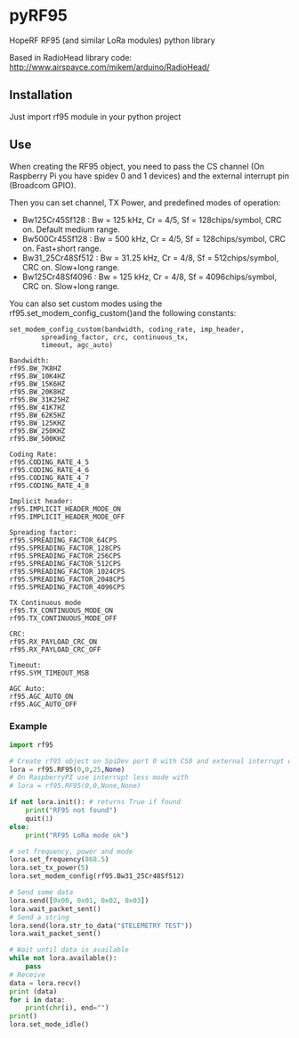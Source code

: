# pyRF95

HopeRF RF95 (and similar LoRa modules) python library

Based in RadioHead library code: http://www.airspayce.com/mikem/arduino/RadioHead/

## Installation

Just import rf95 module in your python project

## Use

When creating the RF95 object, you need to pass the CS channel (On Raspberry Pi you have spidev 0 and 1 devices) and the external interrupt pin (Broadcom GPIO).

Then you can set channel, TX Power, and predefined modes of operation:

* Bw125Cr45Sf128 : Bw = 125 kHz, Cr = 4/5, Sf = 128chips/symbol, CRC on. Default medium range.
* Bw500Cr45Sf128 : Bw = 500 kHz, Cr = 4/5, Sf = 128chips/symbol, CRC on. Fast+short range.
* Bw31_25Cr48Sf512 : Bw = 31.25 kHz, Cr = 4/8, Sf = 512chips/symbol, CRC on. Slow+long range.
* Bw125Cr48Sf4096 : Bw = 125 kHz, Cr = 4/8, Sf = 4096chips/symbol, CRC on. Slow+long range. 

You can also set custom modes using the rf95.set_modem_config_custom()and the following constants:

```
set_modem_config_custom(bandwidth, coding_rate, imp_header,
		spreading_factor, crc, continuous_tx,
		timeout, agc_auto)

Bandwidth:
rf95.BW_7K8HZ
rf95.BW_10K4HZ
rf95.BW_15K6HZ
rf95.BW_20K8HZ
rf95.BW_31K25HZ
rf95.BW_41K7HZ
rf95.BW_62K5HZ
rf95.BW_125KHZ
rf95.BW_250KHZ
rf95.BW_500KHZ

Coding Rate:
rf95.CODING_RATE_4_5
rf95.CODING_RATE_4_6
rf95.CODING_RATE_4_7
rf95.CODING_RATE_4_8

Implicit header:
rf95.IMPLICIT_HEADER_MODE_ON
rf95.IMPLICIT_HEADER_MODE_OFF

Spreading factor:
rf95.SPREADING_FACTOR_64CPS
rf95.SPREADING_FACTOR_128CPS
rf95.SPREADING_FACTOR_256CPS
rf95.SPREADING_FACTOR_512CPS
rf95.SPREADING_FACTOR_1024CPS
rf95.SPREADING_FACTOR_2048CPS
rf95.SPREADING_FACTOR_4096CPS

TX Continuous mode
rf95.TX_CONTINUOUS_MODE_ON
rf95.TX_CONTINUOUS_MODE_OFF

CRC:
rf95.RX_PAYLOAD_CRC_ON
rf95.RX_PAYLOAD_CRC_OFF

Timeout:
rf95.SYM_TIMEOUT_MSB

AGC Auto:
rf95.AGC_AUTO_ON
rf95.AGC_AUTO_OFF
```

### Example

```python
import rf95

# Create rf95 object on SpiDev port 0 with CS0 and external interrupt on pin 25 and no reset PIN
lora = rf95.RF95(0,0,25,None)
# On RaspberryPI use interrupt less mode with
# lora = rf95.RF95(0,0,None,None)

if not lora.init(): # returns True if found
	print("RF95 not found")
	quit(1)
else:
	print("RF95 LoRa mode ok")

# set frequency, power and mode
lora.set_frequency(868.5)
lora.set_tx_power(5)
lora.set_modem_config(rf95.Bw31_25Cr48Sf512)

# Send some data
lora.send([0x00, 0x01, 0x02, 0x03])
lora.wait_packet_sent()
# Send a string
lora.send(lora.str_to_data("$TELEMETRY TEST"))
lora.wait_packet_sent()

# Wait until data is available 
while not lora.available():
	pass
# Receive
data = lora.recv()
print (data)
for i in data:
	print(chr(i), end="")
print()
lora.set_mode_idle()
```

